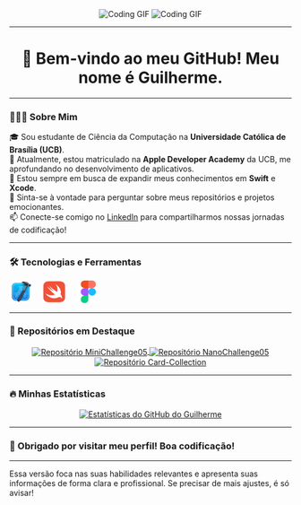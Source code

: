 <div align="center">
  <img height="150" src="https://media2.giphy.com/media/t1j3KW8BXTzccCLdNb/giphy.gif?cid=ecf05e47s1fdt75olpyn7s6vx4g2705idws7qbecc32spr8j&ep=v1_stickers_search&rid=giphy.gif&ct=s" alt="Coding GIF" />
  <img height="150" src="https://giffiles.alphacoders.com/146/14621.gif" alt="Coding GIF" />
</div>

---

<h1 align="center">👋 Bem-vindo ao meu GitHub! Meu nome é Guilherme.</h1>

---

<h3 align="left">👨🏻‍💻 Sobre Mim</h3>

<p align="left">
  🎓 Sou estudante de Ciência da Computação na <strong>Universidade Católica de Brasília (UCB)</strong>.
  <br>
  🔭 Atualmente, estou matriculado na <strong>Apple Developer Academy</strong> da UCB, me aprofundando no desenvolvimento de aplicativos.
  <br>
  🌱 Estou sempre em busca de expandir meus conhecimentos em <strong>Swift</strong> e <strong>Xcode</strong>.
  <br>
  💬 Sinta-se à vontade para perguntar sobre meus repositórios e projetos emocionantes.
  <br>
  📫 Conecte-se comigo no <a href="https://www.linkedin.com/in/guilherme-nunes-lobo-12967b258/">LinkedIn</a> para compartilharmos nossas jornadas de codificação!
</p>

---

<h3 align="left">🛠 Tecnologias e Ferramentas</h3>

<p align="left">
  <img src="https://github.com/devicons/devicon/blob/v2.15.1/icons/xcode/xcode-original.svg" height="40" alt="Xcode" />
  <img width="12" />
  <img src="https://github.com/devicons/devicon/blob/v2.15.1/icons/swift/swift-original.svg" height="40" alt="Swift" />
  <img width="12" />
  <img src="https://github.com/devicons/devicon/blob/1119b9f84c0290e0f0b38982099a2bd027a48bf1/icons/figma/figma-original.svg" height="40" alt="Figma" />
</p>

---

<h3 align="left">📂 Repositórios em Destaque</h3>

<div align="center">
  <a href="https://github.com/GuilhermeNL01/MiniChallenge05">
    <img align="center" src="https://github-readme-stats.vercel.app/api/pin/?username=GuilhermeNL01&repo=MiniChallenge05&theme=dracula" alt="Repositório MiniChallenge05" />
  </a>
  <a href="https://github.com/GuilhermeNL01/NanoChallenge05">
    <img align="center" src="https://github-readme-stats.vercel.app/api/pin/?username=GuilhermeNL01&repo=NanoChallenge05&theme=dracula" alt="Repositório NanoChallenge05" />
  </a>
  <a href="https://github.com/GuilhermeNL01/Card-Collection">
    <img align="center" src="https://github-readme-stats.vercel.app/api/pin/?username=GuilhermeNL01&repo=Card-Collection&theme=dracula" alt="Repositório Card-Collection" />
  </a>
</div>

---

<h3 align="left">🔥 Minhas Estatísticas</h3>

<div align="center">
  <a href="https://github.com/GuilhermeNL01">
    <img align="center" src="https://github-readme-stats.vercel.app/api?username=GuilhermeNL01&show_icons=true&theme=dracula" alt="Estatísticas do GitHub do Guilherme" />
  </a>
</div>

---

<h3 align="left">🚀 Obrigado por visitar meu perfil! Boa codificação!</h3>

--- 

Essa versão foca nas suas habilidades relevantes e apresenta suas informações de forma clara e profissional. Se precisar de mais ajustes, é só avisar!
